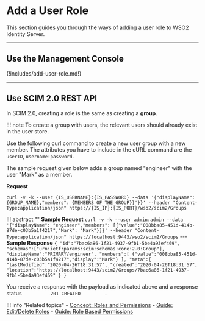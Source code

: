 # Add a User Role

This section guides you through the ways of adding a user role to WSO2 Identity Server.

---

## Use the Management Console

{!includes/add-user-role.md!}

---

## Use SCIM 2.0 REST API

In SCIM 2.0, creating a role is the same as creating a **group**.

!!! note
    To create a group with users, the relevant users should already exist in the user store.
    

Use the following curl command to create a new user group with a new member. The attributes you have to include in the cURL command are the `userID`, `username:password`.

The sample request given below adds a group named "engineer" with the user "Mark" as a member.

**Request**

``` curl
curl -v -k --user {IS_USERNAME}:{IS_PASSWORD} --data '{"displayName": {GROUP_NAME},"members": {MEMBERS_OF_THE_GROUP}}'}}' --header "Content-Type:application/json" https://{IS_IP}:{IS_PORT}/wso2/scim2/Groups
```

!!! abstract ""
    **Sample Request**
    ```
    curl -v -k --user admin:admin --data '{"displayName": "engineer","members": [{"value":"008bba85-451d-414b-87de-c03b5a1f4217","Mark": "Mark"}]}' --header "Content-Type:application/json" https://localhost:9443/wso2/scim2/Groups
    ```
    ---
    **Sample Response**
    ```
    {
        "id":"7bac6a86-1f21-4937-9fb1-5be4a93ef469",
        "schemas":["urn:ietf:params:scim:schemas:core:2.0:Group"],
        "displayName":"PRIMARY/engineer",
        "members":[
            {"value":"008bba85-451d-414b-87de-c03b5a1f4217","display":"Mark"}
        ],
        "meta":{
            "lastModified":"2020-04-26T18:31:57",
            "created":"2020-04-26T18:31:57",
            "location":"https://localhost:9443/scim2/Groups/7bac6a86-1f21-4937-9fb1-5be4a93ef469"
        }
    }
    ```

You receive a response with the payload as indicated above and a
response status `           201 CREATED          `.


!!! info "Related topics"
    - [Concept: Roles and Permissions]({{base_path}}/references/concepts/user-management/roles-and-permissions)
    - [Guide: Edit/Delete Roles]({{base_path}}/guides/identity-lifecycles/edit-delete-roles)
    - [Guide: Role Based Permissions]({{base_path}}/guides/identity-lifecycles/role-based-permissions/)




